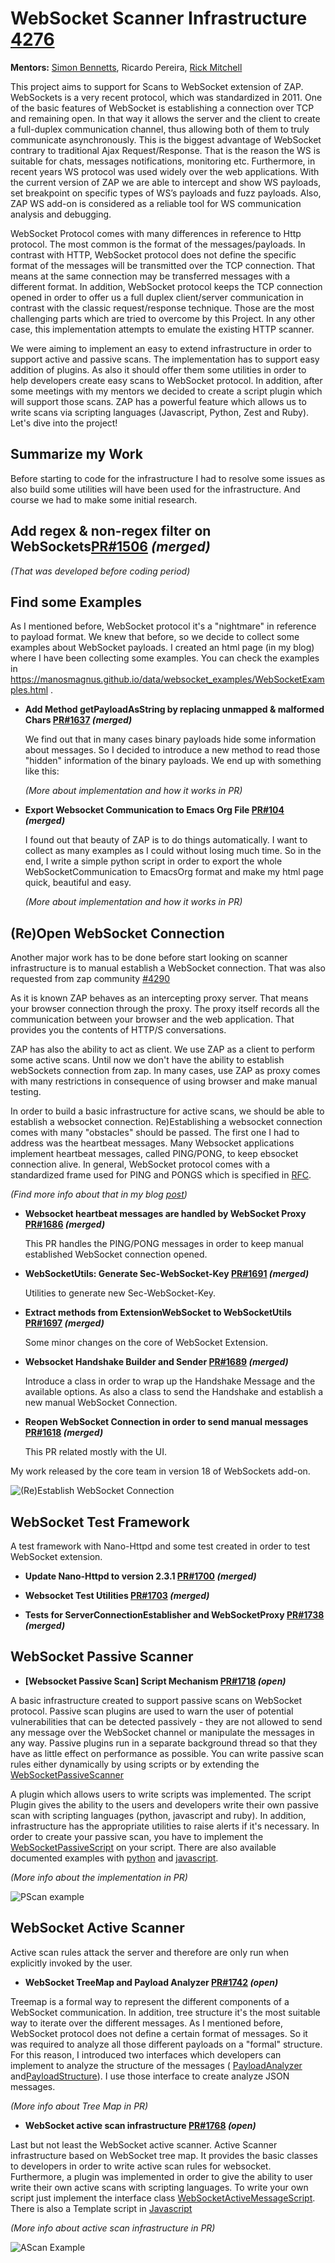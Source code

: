 # WebSocket Scanner Infrastructure [4276](https://github.com/zaproxy/zaproxy/issues/4276)

**Mentors:** [Simon Bennetts](https://twitter.com/psiinon), Ricardo Pereira, [Rick Mitchell](https://twitter.com/kingthorin_rm)


This project aims to support for Scans to WebSocket extension of ZAP.
WebSockets is a very recent protocol, which was standardized in 2011. One of
the basic features of WebSocket is establishing a connection over TCP and
remaining open. In that way it allows the server and the client to create a
full-duplex communication channel, thus allowing both of them to truly
communicate asynchronously. This is the biggest advantage of WebSocket contrary
to traditional Ajax Request/Response. That is the reason the WS is suitable for
chats, messages notifications, monitoring etc. Furthermore, in recent years WS
protocol was used widely over the web applications. With the current version of
ZAP we are able to intercept and show WS payloads, set breakpoint on specific
types of WS’s payloads and fuzz payloads. Also, ZAP WS add-on is considered as a
reliable tool for WS communication analysis and debugging.

WebSocket Protocol comes with many differences in reference to Http protocol.
The most common is the format of the messages/payloads. In contrast with
HTTP, WebSocket protocol does not define the specific format of the messages
will be transmitted over the TCP connection. That means at the same connection
may be transferred messages with a different format. In addition, WebSocket
protocol keeps the TCP connection opened in order to offer us a full duplex
client/server communication in contrast with the classic request/response
technique. Those are the most challenging parts which are tried to overcome by
this Project. In any other case, this implementation attempts to emulate the
existing HTTP scanner.

We were aiming to implement an easy to extend infrastructure in order to support
active and passive scans. The implementation has to support easy addition of plugins.
As also it should offer them some utilities in order to help developers create easy
scans to WebSocket protocol. In addition, after some meetings with my mentors
we decided to create a script plugin which will support those scans. ZAP has a
powerful feature which allows us to write scans via
scripting languages (Javascript, Python, Zest and Ruby). Let's dive into the project!

## Summarize my Work

Before starting to code for the infrastructure I had to resolve some issues as also
build some utilities will have been used for the infrastructure. And course we had to make some initial research.

## Add regex & non-regex filter on WebSockets[PR#1506](https://github.com/zaproxy/zap-extensions/pull/1506) _(merged)_

_(That was developed before coding period)_


## Find some Examples

As I mentioned before, WebSocket protocol it's a "nightmare" in reference to
payload format. We knew that before, so we decide to collect some examples about
WebSocket payloads. I created an html page (in my blog) where I have been collecting some
examples. You can check the examples in https://manosmagnus.github.io/data/websocket_examples/WebSocketExamples.html .

* **Add Method getPayloadAsString by replacing unmapped & malformed Chars [PR#1637](https://github.com/zaproxy/zap-extensions/pull/1637) _(merged)_** 

  We find out that in many cases binary payloads hide some information about messages. So I decided to introduce a new method to read those "hidden" information of the binary payloads. We end up with something like this:

  _(More about implementation and how it works in PR)_

* **Export Websocket Communication to Emacs Org File [PR#104](https://github.com/zaproxy/community-scripts/pull/104) _(merged)_**

  I found out that beauty of ZAP is to do things automatically. I want to collect as many examples as I could without losing much time. So in the end, I write a simple python script in order to export the whole WebSocketCommunication to EmacsOrg format and make my html page quick, beautiful and
  easy. 

  _(More about implementation and how it works in PR)_

## (Re)Open WebSocket Connection

Another major work has to be done before start looking on scanner infrastructure is to manual establish a WebSocket connection. That was also requested from zap community [#4290](https://github.com/zaproxy/zaproxy/issues/4290)

As it is known ZAP behaves as an intercepting proxy server. That means your browser connection through the proxy. The proxy itself records all the communication between your browser and the web application. That provides you the contents of HTTP/S conversations.

ZAP has also the ability to act as client. We use ZAP as a client to perform some active scans. Until now we don't have the ability to establish webSockets connection from zap. In many cases, use ZAP as proxy comes with many restrictions in consequence of using browser and make manual testing.
 
In order to build a basic infrastructure for active scans, we should be able to establish a websocket connection. Re)Establishing a websocket connection comes with many "obstacles" should be passed. The first one I had to address was the heartbeat messages. Many Websocket applications implement heartbeat messages, called PING/PONG, to keep ebsocket connection alive. In general, WebSocket protocol comes with a standardized frame used for PING and PONGS which is specified in [RFC](https://tools.ietf.org/html/rfc6455#section-5.5.2).

_(Find more info about that in my blog [post](https://manosmagnus.github.io/#sec-2-1))_

*  **Websocket heartbeat messages are handled by WebSocket Proxy [PR#1686](https://github.com/zaproxy/zap-extensions/pull/1686) _(merged)_**

     This PR handles the PING/PONG messages in order to keep manual established
     WebSocket connection opened.

* **WebSocketUtils: Generate Sec-WebSocket-Key [PR#1691](https://github.com/zaproxy/zap-extensions/pull/1691) _(merged)_**

    Utilities to generate new Sec-WebSocket-Key.

* **Extract methods from ExtensionWebSocket to WebSocketUtils [PR#1697](https://github.com/zaproxy/zap-extensions/pull/1697) _(merged)_**

   Some minor changes on the core of WebSocket Extension.

* **Websocket Handshake Builder and Sender [PR#1689](https://github.com/zaproxy/zap-extensions/pull/1689) _(merged)_**

    Introduce a class in order to wrap up the Handshake Message and the available options. As also a class to send the Handshake and establish a new manual WebSocket Connection.

* **Reopen WebSocket Connection in order to send manual messages [PR#1618](https://github.com/zaproxy/zap-extensions/pull/1618) _(merged)_**

    This PR related mostly with the UI.

My work released by the core team in version 18 of WebSockets add-on.

![(Re)Establish WebSocket Connection](https://manosmagnus.github.io/data/png/open.gif)


## WebSocket Test Framework

A test framework with Nano-Httpd and some test created in order to test WebSocket extension.

* **Update Nano-Httpd to version 2.3.1 [PR#1700](https://github.com/zaproxy/zap-extensions/pull/1700) _(merged)_**

* **Websocket Test Utilities [PR#1703](https://github.com/zaproxy/zap-extensions/pull/1703) _(merged)_**

* **Tests for ServerConnectionEstablisher and WebSocketProxy [PR#1738](https://github.com/zaproxy/zap-extensions/pull/1738) _(merged)_**

## WebSocket Passive Scanner

* **[Websocket Passive Scan] Script Mechanism [PR#1718](https://github.com/zaproxy/zap-extensions/pull/1718) _(open)_**

A basic infrastructure created to support passive scans on WebSocket protocol. Passive scan plugins are used to warn the user of potential vulnerabilities that can be detected passively - they are not allowed to send any message over the WebSocket channel or manipulate the messages in any way. Passive plugins run in a separate background thread so that they have as little effect on performance as possible. You can write passive scan rules either dynamically by using scripts or by extending the [WebSocketPassiveScanner](https://github.com/zaproxy/zap-extensions/pull/1718/files#diff-d20e9efd18e4b6cec20209c70f1a07ae)

  A plugin which allows users to write scripts was implemented. The script Plugin gives the ability to the users and developers write their own passive scan with scripting languages (python, javascript and ruby). In addition, infrastructure has the appropriate utilities to raise alerts if it's necessary. In order to create your passive scan, you have to implement the [WebSocketPassiveScript](https://github.com/zaproxy/zap-extensions/pull/1718/files#diff-31eba028511bf166cd091012f69c0f12) on your script. There are also available documented examples with [python](https://github.com/zaproxy/zap-extensions/pull/1718/files#diff-267d98ea0233319ef980b1d49eaef7c4) and [javascript](https://github.com/zaproxy/zap-extensions/pull/1718/files#diff-04c0c7ca9b213d492bff1cb804d7d7a8).

_(More info about the implementation in PR)_

![PScan example](https://manosmagnus.github.io/data/png/pscan.gif)

## WebSocket Active Scanner

Active scan rules attack the server and therefore are only run when explicitly invoked by the user.  

* **WebSocket TreeMap and Payload Analyzer [PR#1742](https://github.com/zaproxy/zap-extensions/pull/1742) _(open)_**

Treemap is a formal way to represent the different components of a WebSocket communication. In addition, tree structure it's the most suitable way to iterate over the different messages. As I mentioned before, WebSocket protocol does not define a certain format of messages. So it was required to analyze all those different payloads on a "formal" structure. For this reason, I introduced two interfaces which developers can implement to analyze the structure of the messages ( [PayloadAnalyzer](https://github.com/zaproxy/zap-extensions/pull/1742/files#diff-1bfe23d36fc8e79c410247b5ba4c8f20) and[PayloadStructure](https://github.com/zaproxy/zap-extensions/pull/1742/files#diff-7feef61ddd998c294b0f219ffa1431e0)). I use those interface to create analyze JSON messages.

_(More info about Tree Map in PR)_

* **WebSocket active scan infrastructure [PR#1768](https://github.com/zaproxy/zap-extensions/pull/1768) _(open)_** 

Last but not least the WebSocket active scanner. Active Scanner infrastructure based on WebSocket tree map. It provides the basic classes to developers in order to write active scan rules for websocket. Furthermore, a plugin was implemented in order to give the ability to user write their own active scans with scripting languages. To write your own script just implement the interface class [WebSocketActiveMessageScript](https://github.com/zaproxy/zap-extensions/pull/1768/files#diff-a22234459f1b3330d87a3c3d3b1743e0). There is also a Template script in [Javascript](https://github.com/zaproxy/zap-extensions/pull/1768/files#diff-2acec7b9c267afa6349ff6c80a76348e) 

 _(More info about active scan infrastructure in PR)_

![AScan Example](https://manosmagnus.github.io/data/png/ascan.gif)
    


